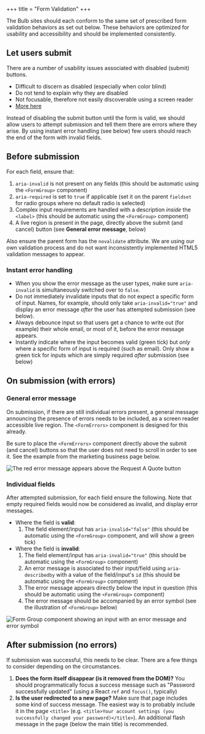 +++
title = "Form Validation"
+++

The Bulb sites should each conform to the same set of prescribed form validation behaviors as set out below. These behaviors are optimized for usability and accessibility and should be implemented consistently.

## Let users submit

There are a number of usability issues associated with disabled (submit) buttons.

* Difficult to discern as disabled (especially when color blind)
* Do not tend to explain why they are disabled
* Not focusable, therefore not easily discoverable using a screen reader
* [More here](https://axesslab.com/disabled-buttons-suck/)

Instead of disabling the submit button until the form is valid, we should allow users to attempt submission and tell them there are errors where they arise. By using instant error handling (see below) few users should reach the end of the form with invalid fields.

## Before submission

For each field, ensure that:

1. `aria-invalid` is not present on any fields (this should be automatic using the `<FormGroup>` component)
2. `aria-required` is set to `true` if applicable (set it on the parent `fieldset` for radio groups where no default radio is selected)
3. Complex input requirements are handled with a description _inside_ the `<label>` (this should be automatic using the `<FormGroup>` component)
4. A live region is present in the page, directly above the submit (and cancel) button (see **General error message**, below)

Also ensure the parent form has the `novalidate` attribute. We are using our own validation process and do not want inconsistently implemented HTML5 validation messages to appear.

### Instant error handling

* When you show the error message as the user types, make sure `aria-invalid` is simultaneously switched over to `false`.
* Do not immediately invalidate inputs that do not expect a specific form of input. Names, for example, should only take `aria-invalid="true"` and display an error message _after_ the user has attempted submission (see below).
* Always debounce input so that users get a chance to write out (for example) their whole email, or most of it, before the error message appears.
* Instantly indicate where the input becomes valid (green tick) but _only_ where a specific form of input is required (such as email). Only show a green tick for inputs which are simply required _after_ submission (see below)

## On submission (with errors)

### General error message

On submission, if there are still individual errors present, a general message announcing the presence of errors needs to be included, as a screen reader accessible live region. The `<FormErrors>` component is designed for this already.

Be sure to place the `<FormErrors>` component directly above the submit (and cancel) buttons so that the user does not need to scroll in order to see it. See the example from the marketing business page below.

![The red error message appears above the Request A Quote button](/images/general-error.png)

### Individual fields

After attempted submission, for each field ensure the following. Note that empty required fields would now be considered as invalid, and display error messages.

* Where the field is **valid**:
    1. The field element/input has `aria-invalid="false"` (this should be automatic using the `<FormGroup>` component, and will show a green tick)
* Where the field is **invalid**:
    1. The field element/input has `aria-invalid="true"` (this should be automatic using the `<FormGroup>` component)
    2. An error message is associated to their input/field using `aria-describedby` with a value of the field/input's `id` (this should be automatic using the `<FormGroup>` component)
    3. The error message appears directly below the input in question (this should be automatic using the `<FormGroup>` component)
    4. The error message should be accompanied by an error symbol (see the illustration of `<FormGroup>` below)

![Form Group component showing an input with an error message and error symbol](/images/form_group_error.png)

## After submission (no errors)

If submission was successful, this needs to be clear. There are a few things to consider depending on the circumstances.

1. **Does the form itself disappear (is it removed from the DOM)?** You should programmatically focus a success message such as "Password successfully updated" (using a React `ref` and `focus()`, typically)
2. **Is the user redirected to a new page?** Make sure that page includes some kind of success message. The easiest way is to probably include it in the page `<title>` (e.g. `<title>Your account settings (you successfully changed your password)</title>`). An additional flash message in the page (below the main title) is recommended.
